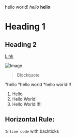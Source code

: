 hello world!
*hello*
**hello**
# Heading 1
## Heading 2

[Link](https://vickyc0221.github.io/cse15l-lab-reports/)

![Image](https://www.google.com/imgres?imgurl=https%3A%2F%2Fdocs.microsoft.com%2Fcs-cz%2Fevents%2Fbuild-may-2021%2Fimages%2Fmain-page-get-ready-21.png&imgrefurl=https%3A%2F%2Fdocs.microsoft.com%2Fen-us%2Fshows%2Fhello-world%2F&tbnid=KMTvPPuG95zK4M&vet=12ahUKEwjKqvP-1q_1AhWOBzQIHWwbCDUQMygHegUIARDkAQ..i&docid=7K1S5aN0goietM&w=456&h=261&itg=1&q=hello%20world&ved=2ahUKEwjKqvP-1q_1AhWOBzQIHWwbCDUQMygHegUIARDkAQ)

> Blockquote

*hello
*hello world
*hello world!!!

1. Hello
2. Hello World
3. Hello World !!!!

Horizontal Rule:
---
`Inline code` with backticks
